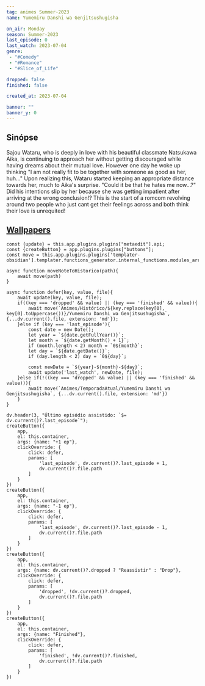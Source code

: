 ```yaml
---
tag: animes Summer-2023
name: Yumemiru Danshi wa Genjitsushugisha

on_air: Monday
season: Summer-2023
last_episode: 0
last_watch: 2023-07-04
genre: 
 - "#Comedy"
 - "#Romance"
 - "#Slice_of_Life"

dropped: false
finished: false

created_at: 2023-07-04

banner: ""
banner_y: 0
---
```

## Sinópse
Sajou Wataru, who is deeply in love with his beautiful classmate Natsukawa Aika, is continuing to approach her without getting discouraged while having dreams about their mutual love. However one day he woke up thinking "I am not really fit to be together with someone as good as her, huh..." Upon realizing this, Wataru started keeping an appropriate distance towards her, much to Aika's surprise. "Could it be that he hates me now...?" Did his intentions slip by her because she was getting impatient after arriving at the wrong conclusion!? This is the start of a romcom revolving around two people who just cant get their feelings across and both think their love is unrequited!

## [Wallpapers](https://wall.alphacoders.com/search.php?search=Yumemiru+Danshi+wa+Genjitsushugisha&lang=Portuguese)

```dataviewjs
const {update} = this.app.plugins.plugins["metaedit"].api;
const {createButton} = app.plugins.plugins["buttons"];
const move = this.app.plugins.plugins['templater-obsidian'].templater.functions_generator.internal_functions.modules_array[1].static_functions.get('move');

async function moveNoteToHistorico(path){
	await move(path)
}

async function defer(key, value, file){
	await update(key, value, file);
	if((key === 'dropped' && value) || (key === 'finished' && value)){
		await move(`Animes/Histórico/${key.replace(key[0], key[0].toUppercase())}/Yumemiru Danshi wa Genjitsushugisha`, {...dv.current().file, extension: 'md'});
	}else if (key === 'last_episode'){
		const date = new Date();
		let year = `${date.getFullYear()}`;
		let month = `${date.getMonth() + 1}`;
		if (month.length < 2) month = `0${month}`;
		let day = `${date.getDate()}`;
		if (day.length < 2) day = `0${day}`;

		const newDate = `${year}-${month}-${day}`;
		await update('last_watch', newDate, file);
	}else if(!((key === 'dropped' && value) || (key === 'finished' && value))){
		await move(`Animes/TemporadaAtual/Yumemiru Danshi wa Genjitsushugisha`, {...dv.current().file, extension: 'md'})
	}
}

dv.header(3, "Último episódio assistido: `$= dv.current()?.last_episode`");
createButton({
	app,
	el: this.container,
	args: {name: "+1 ep"},
	clickOverride: {
		click: defer,
		params: [
			'last_episode', dv.current()?.last_episode + 1,
			dv.current()?.file.path
		]
	}
})
createButton({
	app,
	el: this.container,
	args: {name: "-1 ep"},
	clickOverride: {
		click: defer,
		params: [
			'last_episode', dv.current()?.last_episode - 1,
			dv.current()?.file.path
		]
	}
})
createButton({
	app,
	el: this.container,
	args: {name: dv.current()?.dropped ? "Reassistir" : "Drop"},
	clickOverride: {
		click: defer,
		params: [
			'dropped', !dv.current()?.dropped,
			dv.current()?.file.path
		]
	}
})
createButton({
	app,
	el: this.container,
	args: {name: "Finished"},
	clickOverride: {
		click: defer,
		params: [
			'finished', !dv.current()?.finished,
			dv.current()?.file.path
		]
	}
})
```
